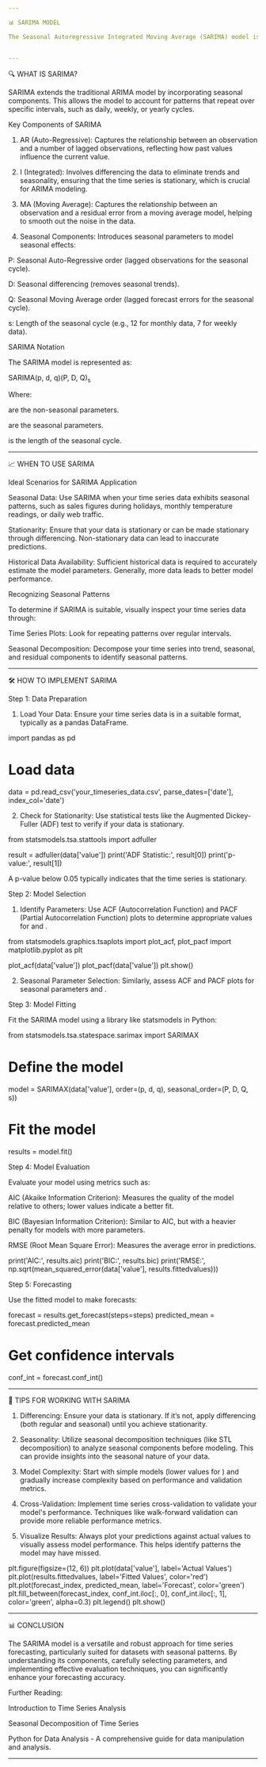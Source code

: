 ```yaml
---

📊 SARIMA MODEL

The Seasonal Autoregressive Integrated Moving Average (SARIMA) model is a powerful statistical tool for time series forecasting. By integrating seasonality into the ARIMA model, SARIMA effectively captures both non-seasonal and seasonal behaviors in time series data, making it particularly useful for datasets exhibiting periodic fluctuations.


---
```


🔍 WHAT IS SARIMA?

SARIMA extends the traditional ARIMA model by incorporating seasonal components. This allows the model to account for patterns that repeat over specific intervals, such as daily, weekly, or yearly cycles.

Key Components of SARIMA

1. AR (Auto-Regressive): Captures the relationship between an observation and a number of lagged observations, reflecting how past values influence the current value.


2. I (Integrated): Involves differencing the data to eliminate trends and seasonality, ensuring that the time series is stationary, which is crucial for ARIMA modeling.


3. MA (Moving Average): Captures the relationship between an observation and a residual error from a moving average model, helping to smooth out the noise in the data.


4. Seasonal Components: Introduces seasonal parameters to model seasonal effects:

P: Seasonal Auto-Regressive order (lagged observations for the seasonal cycle).

D: Seasonal differencing (removes seasonal trends).

Q: Seasonal Moving Average order (lagged forecast errors for the seasonal cycle).

s: Length of the seasonal cycle (e.g., 12 for monthly data, 7 for weekly data).




SARIMA Notation

The SARIMA model is represented as:

SARIMA(p, d, q)(P, D, Q)<sub>s</sub>

Where:

 are the non-seasonal parameters.

 are the seasonal parameters.

 is the length of the seasonal cycle.



---

📈 WHEN TO USE SARIMA

Ideal Scenarios for SARIMA Application

Seasonal Data: Use SARIMA when your time series data exhibits seasonal patterns, such as sales figures during holidays, monthly temperature readings, or daily web traffic.

Stationarity: Ensure that your data is stationary or can be made stationary through differencing. Non-stationary data can lead to inaccurate predictions.

Historical Data Availability: Sufficient historical data is required to accurately estimate the model parameters. Generally, more data leads to better model performance.


Recognizing Seasonal Patterns

To determine if SARIMA is suitable, visually inspect your time series data through:

Time Series Plots: Look for repeating patterns over regular intervals.

Seasonal Decomposition: Decompose your time series into trend, seasonal, and residual components to identify seasonal patterns.



---

🛠️ HOW TO IMPLEMENT SARIMA

Step 1: Data Preparation

1. Load Your Data: Ensure your time series data is in a suitable format, typically as a pandas DataFrame.

import pandas as pd

# Load data
data = pd.read_csv('your_timeseries_data.csv', parse_dates=['date'], index_col='date')


2. Check for Stationarity: Use statistical tests like the Augmented Dickey-Fuller (ADF) test to verify if your data is stationary.

from statsmodels.tsa.stattools import adfuller

result = adfuller(data['value'])
print('ADF Statistic:', result[0])
print('p-value:', result[1])

A p-value below 0.05 typically indicates that the time series is stationary.



Step 2: Model Selection

1. Identify Parameters: Use ACF (Autocorrelation Function) and PACF (Partial Autocorrelation Function) plots to determine appropriate values for  and .

from statsmodels.graphics.tsaplots import plot_acf, plot_pacf
import matplotlib.pyplot as plt

plot_acf(data['value'])
plot_pacf(data['value'])
plt.show()


2. Seasonal Parameter Selection: Similarly, assess ACF and PACF plots for seasonal parameters  and .



Step 3: Model Fitting

Fit the SARIMA model using a library like statsmodels in Python:

from statsmodels.tsa.statespace.sarimax import SARIMAX

# Define the model
model = SARIMAX(data['value'], order=(p, d, q), seasonal_order=(P, D, Q, s))

# Fit the model
results = model.fit()

Step 4: Model Evaluation

Evaluate your model using metrics such as:

AIC (Akaike Information Criterion): Measures the quality of the model relative to others; lower values indicate a better fit.

BIC (Bayesian Information Criterion): Similar to AIC, but with a heavier penalty for models with more parameters.

RMSE (Root Mean Square Error): Measures the average error in predictions.


print('AIC:', results.aic)
print('BIC:', results.bic)
print('RMSE:', np.sqrt(mean_squared_error(data['value'], results.fittedvalues)))

Step 5: Forecasting

Use the fitted model to make forecasts:

forecast = results.get_forecast(steps=steps)
predicted_mean = forecast.predicted_mean

# Get confidence intervals
conf_int = forecast.conf_int()


---

🌟 TIPS FOR WORKING WITH SARIMA

1. Differencing: Ensure your data is stationary. If it’s not, apply differencing (both regular and seasonal) until you achieve stationarity.


2. Seasonality: Utilize seasonal decomposition techniques (like STL decomposition) to analyze seasonal components before modeling. This can provide insights into the seasonal nature of your data.


3. Model Complexity: Start with simple models (lower values for ) and gradually increase complexity based on performance and validation metrics.


4. Cross-Validation: Implement time series cross-validation to validate your model's performance. Techniques like walk-forward validation can provide more reliable performance metrics.


5. Visualize Results: Always plot your predictions against actual values to visually assess model performance. This helps identify patterns the model may have missed.



plt.figure(figsize=(12, 6))
plt.plot(data['value'], label='Actual Values')
plt.plot(results.fittedvalues, label='Fitted Values', color='red')
plt.plot(forecast_index, predicted_mean, label='Forecast', color='green')
plt.fill_between(forecast_index, conf_int.iloc[:, 0], conf_int.iloc[:, 1], color='green', alpha=0.3)
plt.legend()
plt.show()


---

📊 CONCLUSION

The SARIMA model is a versatile and robust approach for time series forecasting, particularly suited for datasets with seasonal patterns. By understanding its components, carefully selecting parameters, and implementing effective evaluation techniques, you can significantly enhance your forecasting accuracy.

Further Reading:

Introduction to Time Series Analysis

Seasonal Decomposition of Time Series

Python for Data Analysis - A comprehensive guide for data manipulation and analysis.



---